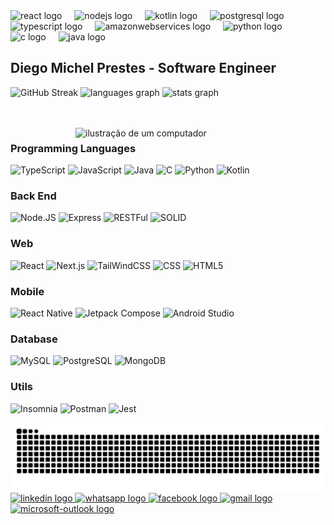 <div align="left"> 
  <img src="https://cdn.jsdelivr.net/gh/devicons/devicon/icons/react/react-original.svg" height="30" alt="react logo"  />
  <img width="12" />
  <img src="https://cdn.jsdelivr.net/gh/devicons/devicon/icons/nodejs/nodejs-original.svg" height="30" alt="nodejs logo"  />
  <img width="12" />
  <img src="https://cdn.jsdelivr.net/gh/devicons/devicon/icons/kotlin/kotlin-original.svg" height="30" alt="kotlin logo"  />
  <img width="12" />
  <img src="https://cdn.jsdelivr.net/gh/devicons/devicon/icons/postgresql/postgresql-original.svg" height="30" alt="postgresql logo"  />
  <img width="12" />
  <img src="https://cdn.jsdelivr.net/gh/devicons/devicon/icons/typescript/typescript-original.svg" height="30" alt="typescript logo"  />
  <img width="12" />
  <img src="https://skillicons.dev/icons?i=aws" height="30" alt="amazonwebservices logo"  />
  <img width="12" />
  <img src="https://cdn.jsdelivr.net/gh/devicons/devicon/icons/python/python-original.svg" height="30" alt="python logo"  />
  <img width="12" />
  <img src="https://cdn.jsdelivr.net/gh/devicons/devicon/icons/c/c-original.svg" height="30" alt="c logo"  />
  <img width="12" />
  <img src="https://cdn.jsdelivr.net/gh/devicons/devicon/icons/java/java-original.svg" height="30" alt="java logo"  />
  
</div>
<h2 align="left">Diego Michel Prestes - Software Engineer</h2>

<div align="left">
  <img src="https://git-hub-streak-stats.vercel.app?user=Pwn3ed&theme=moltack" alt="GitHub Streak" />
  <img src="https://github-readme-stats.vercel.app/api/top-langs?username=pwn3ed&locale=en&hide_title=false&layout=compact&card_width=320&langs_count=5&theme=moltack&hide_border=false" height="150" alt="languages graph"  />
  <img src="https://github-readme-stats.vercel.app/api?username=pwn3ed&hide_title=true&hide_rank=true&show_icons=true&include_all_commits=true&count_private=true&disable_animations=false&theme=moltack&locale=en&hide_border=false" height="150" alt="stats graph"  />
</div>

<br><br>
<img src="https://raw.githubusercontent.com/MicaelliMedeiros/micaellimedeiros/master/image/computer-illustration.png" alt="ilustração de um computador" min-width="400px" max-width="400px" width="400px" align="right">

<div>

  **<h3>Programming Languages</h3>**
  ![TypeScript](https://img.shields.io/badge/-TypeScript-333333?style=flat&logo=TypeScript)
  ![JavaScript](https://img.shields.io/badge/-JavaScript-333333?style=flat&logo=javascript)
  ![Java](https://img.shields.io/badge/-java-333333?style=flat&logo=openjdk)
  ![C](https://img.shields.io/badge/-C-333333?style=flat&logo=C%2B%2B)
  ![Python](https://img.shields.io/badge/-Python-333333?style=flat&logo=python)
  ![Kotlin](https://img.shields.io/badge/-Kotlin-333333?style=flat&logo=kotlin)

  **<h3>Back End</h3>**
  ![Node.JS](https://img.shields.io/badge/-NodeJS-333333?style=flat&logo=Node.JS)
  ![Express](https://img.shields.io/badge/-Express-333333?style=flat&logo=express)
  ![RESTFul](https://img.shields.io/badge/-RESTFul-333333?style=flat&logo=solid)
  ![SOLID](https://img.shields.io/badge/-SOLID-333333?style=flat&logo=solid)
  
  **<h3>Web</h3>**
  ![React](https://img.shields.io/badge/-React-333333?style=flat&logo=react)
  ![Next.js](https://img.shields.io/badge/-Next.js-333333?style=flat&logo=next.js)
  ![TailWindCSS](https://img.shields.io/badge/-TailWindCSS-333333?style=flat&logo=tailwindcss)
  ![CSS](https://img.shields.io/badge/-CSS-333333?style=flat&logo=CSS3&logoColor=1572B6)
  ![HTML5](https://img.shields.io/badge/-HTML5-333333?style=flat&logo=HTML5)
  
  **<h3>Mobile</h3>**
  ![React Native](https://img.shields.io/badge/-React%20Native-333333?style=flat&logo=react)
  ![Jetpack Compose](https://img.shields.io/badge/-Jetpack%20Compose-333333?style=flat&logo=jetpackcompose)
  ![Android Studio](https://img.shields.io/badge/-Android%20Studio-333333?style=flat&logo=androidstudio)
  
  **<h3>Database</h3>**
  ![MySQL](https://img.shields.io/badge/-MySQL-333333?style=flat&logo=mysql)
  ![PostgreSQL](https://img.shields.io/badge/-PostgreSQL-333333?style=flat&logo=postgresql)
  ![MongoDB](https://img.shields.io/badge/-MongoDB-333333?style=flat&logo=mongodb)
  
  **<h3>Utils</h3>**
  ![Insomnia](https://img.shields.io/badge/-Insomnia-333333?style=flat&logo=insomnia)
  ![Postman](https://img.shields.io/badge/-Postman-333333?style=flat&logo=postman)
  ![Jest](https://img.shields.io/badge/-Jest-333333?style=flat&logo=jest)

</div>

<img src="https://raw.githubusercontent.com/pwn3ed/pwn3ed/output/snake.svg" alt="Snake animation" />


<div align="left">
  <a href="https://www.linkedin.com/in/pwn3ed" target="_blank">
    <img src="https://img.shields.io/static/v1?message=LinkedIn&logo=linkedin&label=&color=0077B5&logoColor=white&labelColor=&style=for-the-badge" height="35" alt="linkedin logo"  />
  </a>
  <a href="https://wa.me/5551997897182?text=Hey,%20send%20me%20a%20message!" target="_blank">
    <img src="https://img.shields.io/static/v1?message=Whatsapp&logo=whatsapp&label=&color=25D366&logoColor=white&labelColor=&style=for-the-badge" height="35" alt="whatsapp logo"  />
  </a>
  <a href="https://fb.com/diego.mp.37" target="_blank">
    <img src="https://img.shields.io/static/v1?message=Facebook&logo=facebook&label=&color=1877F2&logoColor=white&labelColor=&style=for-the-badge" height="35" alt="facebook logo"  />
  </a>
  <a href="mailto:diegoprestes999@gmail.com" target="_blank">
    <img src="https://img.shields.io/static/v1?message=Gmail&logo=gmail&label=&color=D14836&logoColor=white&labelColor=&style=for-the-badge" height="35" alt="gmail logo"  />
  </a>
  <a href="mailto:diegoprestes99@hotmail.com" target="_blank">
    <img src="https://img.shields.io/static/v1?message=Outlook&logo=microsoft-outlook&label=&color=0078D4&logoColor=white&labelColor=&style=for-the-badge" height="35" alt="microsoft-outlook logo"  />
  </a>
</div>

